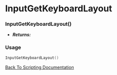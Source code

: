 # InputGetKeyboardLayout

### InputGetKeyboardLayout()
- ***Returns:*** 

### Usage

```Lua
InputGetKeyboardLayout()
```


[Back To Scripting Documentation](../README.md)
